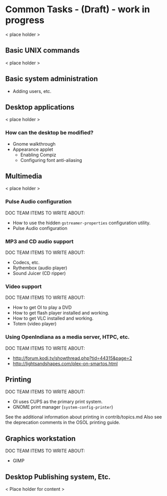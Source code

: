 <!--

The contents of this Documentation are subject to the Public Documentation License Version 1.01
 (the "License"); you may only use this Documentation if you comply with the terms of this License.
A copy of the License is available at http://illumos.org/license/PDL.


The Original Documentation is _________________.

The Initial Writer of the Original Documentation is ___________ Copyright (C)_________[Insert year(s)].
All Rights Reserved. (Initial Writer contact(s):________________[Insert hyperlink/alias]).

Contributor(s): ______________________________________.

Portions created by ______ are Copyright (C)_________[Insert year(s)].
All Rights Reserved. (Contributor contact(s):________________[Insert hyperlink/alias]).

-->

# Common Tasks - (Draft) - work in progress

< place holder >


## Basic UNIX commands

< place holder >


## Basic system administration

* Adding users, etc.


## Desktop applications

< place holder >

### How can the desktop be modified?

* Gnome walkthrough
* Appearance applet
    * Enabling Compiz
    * Configuring font anti-aliasing


## Multimedia

< place holder >


### Pulse Audio configuration

DOC TEAM ITEMS TO WRITE ABOUT:

* How to use the hidden `gstreamer-properties` configuration utility.
* Pulse Audio configuration


### MP3 and CD audio support

DOC TEAM ITEMS TO WRITE ABOUT:

* Codecs, etc.
* Rythembox (audio player)
* Sound Juicer (CD ripper)


### Video support

DOC TEAM ITEMS TO WRITE ABOUT:

* How to get OI to play a DVD
* How to get flash player installed and working.
* How to get VLC installed and working.
* Totem (video player)


### Using OpenIndiana as a media server, HTPC, etc.

DOC TEAM ITEMS TO WRITE ABOUT:

* <http://forum.kodi.tv/showthread.php?tid=44315&page=2>
* <http://lightsandshapes.com/plex-on-smartos.html>


## Printing

DOC TEAM ITEMS TO WRITE ABOUT:

* OI uses CUPS as the primary print system.
* GNOME print manager (`system-config-printer`)

See the additional information about printing in contrib/topics.md
Also see the deprecation comments in the OSOL printing guide.


## Graphics workstation

DOC TEAM ITEMS TO WRITE ABOUT:

* GIMP


## Desktop Publishing system, Etc.

< Place holder for content >
